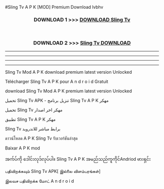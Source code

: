 #Sling Tv  A P K [MOD] Premium Download lvbhv



<div align="center">

<h3>DOWNLOAD 1 >>> <a href="https://teeasianyam.web.app?sq=Sling Tv ">DOWNLOAD Sling Tv  </a></h3><br>

<h3>DOWNLOAD 2 >>> <a href="https://teeasianyam.web.app?sq=Sling Tv  ">Sling Tv   DOWNLOAD </a></h3>

</div>


----------------------------------------------------------

----------------------------------------------------------

----------------------------------------------------------

----------------------------------------------------------


Sling Tv   Mod A P K download premium latest version Unlocked

Télécharger Sling Tv   A P K pour A n d r o i d Gratuit

download Sling Tv   Mod A P K premium latest version Unlocked

تحميل Sling Tv   APK - تنزيل برنامج Sling Tv   A P K مهكر

تحميل Sling Tv   مهكر اخر اصدار

تطبيق Sling Tv   A P K مهكر

Sling Tv   برابط مباشر للاندرويد

ดาวน์โหลด A P K Sling Tv   รับเวอร์ชันล่าสุด

Baixar A P K mod

အက်ပ်ကို ဒေါင်းလုဒ်လုပ်ပါ။ Sling Tv   A P K အမည်သည်ကူကိုင်Andriod ဗားရှင်း

பதிவிறக்கவும் Sling Tv   APK[ இல்லை விளம்பரங்கள்] 
 
இலவச பதிவிறக்க மோட் A n d r o i d



